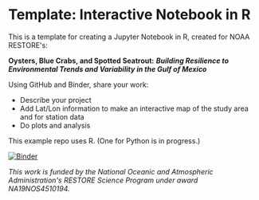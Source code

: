 # Template: Interactive Notebook in R 

This is a template for creating a Jupyter Notebook in R, created for NOAA RESTORE's:

**Oysters, Blue Crabs, and Spotted Seatrout:** ***Building Resilience to Environmental Trends and Variability in the Gulf of Mexico***

Using GitHub and Binder, share your work:
- Describe your project
- Add Lat/Lon information to make an interactive map of the study area and for station data
- Do plots and analysis

This example repo uses R.  (One for Python is in progress.)

[![Binder](https://mybinder.org/badge_logo.svg)](https://mybinder.org/v2/gh/lisalenorelowe/r-binder/HEAD?labpath=index.ipynb)

*This work is funded by the National Oceanic and Atmospheric Administration's RESTORE Science Program under award NA19NOS4510194.*


